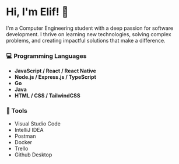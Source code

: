 # Hi, I'm Elif! 👋  
I'm a Computer Engineering student with a deep passion for software development. I thrive on learning new technologies, solving complex problems, and creating impactful solutions that make a difference.

### 💻 Programming Languages
- **JavaScript / React / React Native**
- **Node.js / Express.js / TypeScript**
-  **Go**
- **Java**
- **HTML / CSS / TailwindCSS**

### 🔧 Tools
- Visual Studio Code
- IntelliJ IDEA
- Postman
- Docker
- Trello
- Github Desktop
